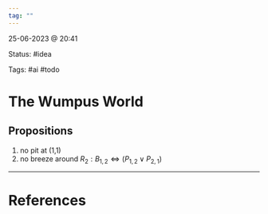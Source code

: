 ```yaml
---
tag: ""
---
```

25-06-2023 @ 20:41

Status: #idea

Tags:  #ai #todo

# The Wumpus World

## Propositions 

1. no pit at (1,1)
2. no breeze around
   $R_2 : B_{1,2} \iff (P_{1,2} \vee P_{2,1})$   



---
# References